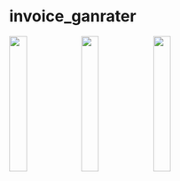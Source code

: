 # invoice_ganrater

<p>
   <img src = "https://github.com/AishwaryaBaisane/invoice_generator/assets/149373597/22aaa6f7-9c0e-4ebc-8a9c-b48d852f4a8a" height = 25% width = 25%>
   <img src = "https://github.com/AishwaryaBaisane/invoice_generator/assets/149373597/de3ffd08-e7ff-4e4e-b730-dac1ecd11d7b"  height = 25% width = 25%>
   <img src = "https://github.com/AishwaryaBaisane/invoice_generator/assets/149373597/c7aee83c-0ae6-479e-a416-bdf2fd1b2b46"  height = 25% width = 25%>
</p>

